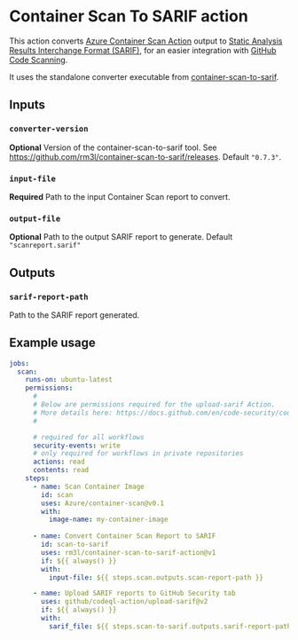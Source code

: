 # Container Scan To SARIF action

This action converts [Azure Container Scan Action](https://github.com/Azure/container-scan#action-output) output to [Static Analysis Results Interchange Format (SARIF)](https://sarifweb.azurewebsites.net/), for an easier integration with [GitHub Code Scanning](https://docs.github.com/en/code-security/code-scanning/automatically-scanning-your-code-for-vulnerabilities-and-errors/about-code-scanning).

It uses the standalone converter executable from [container-scan-to-sarif](https://github.com/rm3l/container-scan-to-sarif).

## Inputs

### `converter-version`

**Optional** Version of the container-scan-to-sarif tool. See https://github.com/rm3l/container-scan-to-sarif/releases. Default `"0.7.3"`.

### `input-file`

**Required** Path to the input Container Scan report to convert.

### `output-file`

**Optional** Path to the output SARIF report to generate. Default `"scanreport.sarif"`

## Outputs

### `sarif-report-path`

Path to the SARIF report generated.

## Example usage

```yaml
jobs:
  scan:
    runs-on: ubuntu-latest
    permissions:
      #
      # Below are permissions required for the upload-sarif Action.
      # More details here: https://docs.github.com/en/code-security/code-scanning/integrating-with-code-scanning/uploading-a-sarif-file-to-github
      #

      # required for all workflows
      security-events: write
      # only required for workflows in private repositories
      actions: read
      contents: read
    steps:
      - name: Scan Container Image
        id: scan
        uses: Azure/container-scan@v0.1
        with:
          image-name: my-container-image
    
      - name: Convert Container Scan Report to SARIF
        id: scan-to-sarif
        uses: rm3l/container-scan-to-sarif-action@v1
        if: ${{ always() }}
        with:
          input-file: ${{ steps.scan.outputs.scan-report-path }}

      - name: Upload SARIF reports to GitHub Security tab
        uses: github/codeql-action/upload-sarif@v2
        if: ${{ always() }}
        with:
          sarif_file: ${{ steps.scan-to-sarif.outputs.sarif-report-path }}
```
